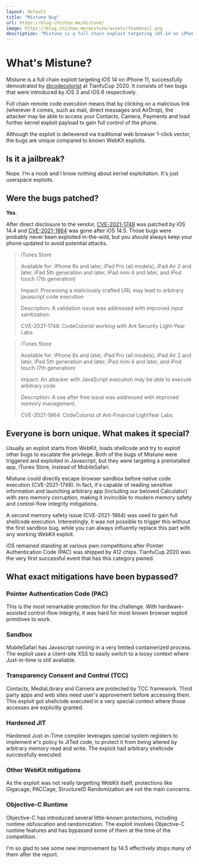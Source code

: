 ```yaml
---
layout: default
title: "Mistune Bug"
url: https://blog.chichou.me/mistune/
image: https://blog.chichou.me/mistune/assets/thumbnail.png
description: "Mistune is a full chain exploit targeting iOS 14 on iPhone 11, successfully demostrated at TianfuCup 2020. It consists of two bugs that were introduced by iOS 3 and iOS 6 respectively."
---
```


# What's Mistune?

Mistune is a full chain exploit targeting iOS 14 on iPhone 11, successfully demostrated by [@codecolorist](https://twitter.com/codecolorist) at TianfuCup 2020. It consists of two bugs that were introduced by iOS 3 and iOS 6 respectively.

Full chain remote code execution means that by clicking on a malicious link (wherever it comes, such as mail, direct messages and AirDrop), the attacker may be able to access your Contacts, Camera, Payments and load further kernel exploit payload to gain full control of the phone.

Although the exploit is delievered via traditional web browser 1-click vector, the bugs are unique compared to known WebKit exploits.

## Is it a jailbreak?

Nope. I'm a noob and I know nothing about kernel exploitation. It's just userspace exploits.

## Were the bugs patched?

**Yes**.

After direct disclosure to the vendor, [CVE-2021-1748](https://support.apple.com/en-us/HT212146) was patched by iOS 14.4 and [CVE-2021-1864](https://support.apple.com/en-us/HT212317) was gone after iOS 14.5. Those bugs were probably never been exploited in-the-wild, but you should always keep your phone updated to avoid potential attacks.

> iTunes Store
>
> Available for: iPhone 6s and later, iPad Pro (all models), iPad Air 2 and later, iPad 5th generation and later, iPad mini 4 and later, and iPod touch (7th generation)
>
> Impact: Processing a maliciously crafted URL may lead to arbitrary javascript code execution
>
> Description: A validation issue was addressed with improved input sanitization.
>
> CVE-2021-1748: CodeColorist working with Ant Security Light-Year Labs

> iTunes Store
>
> Available for: iPhone 6s and later, iPad Pro (all models), iPad Air 2 and later, iPad 5th generation and later, iPad mini 4 and later, and iPod touch (7th generation)
>
> Impact: An attacker with JavaScript execution may be able to execute arbitrary code
>
> Description: A use after free issue was addressed with improved memory management.
>
> CVE-2021-1864: CodeColorist of Ant-Financial LightYear Labs

## Everyone is born unique. What makes it special?

Usually an exploit starts from WebKit, loads shellcode and try to exploit other bugs to escalate the privilege. Both of the bugs of Mistune were triggered and exploited in Javascript, but they were targeting a preinstalled app, iTunes Store, instead of MobileSafari.

Mistune could directly escape browser sandbox before native code execution (CVE-2021-1748). In fact, it's capable of reading sensitive information and launching arbitrary app (including our beloved Calculator) with zero memory corruption, making it invincible to modern memory safety and control-flow integrity mitigations.

A second memory safety issue (CVE-2021-1864) was used to gain full shellcode execution. Interestingly, it was not possible to trigger this without the first sandbox bug, while you can always influently replace this part with any working WebKit exploit.

iOS remained standing at various pwn competitions after Pointer Authentication Code (PAC) was shipped by A12 chips. TianfuCup 2020 was the very first successful event that has this category pwned.

## What exact mitigations have been bypassed?

### Pointer Authentication Code (PAC)

This is the most remarkable protection for the challenge. With hardware-assisted control-flow integrity, it was hard for most known browser exploit primitives to work.

### Sandbox

MobileSafari has Javascript running in a very limited containerized process. The exploit uses a client-site XSS to easily switch to a loosy context where Just-in-time is still avaliable.

### Transparency Consent and Control (TCC)

Contacts, MediaLibrary and Camera are protected by TCC framework. Third party apps and web sites need user's approvement before accessing them. This exploit got shellcode executed in a very special context where those accesses are explicitly granted.

### Hardened JIT

Hardened Just-in-Time compiler leverages special system registers to implement `W^X` policy to JITed code, to protect it from being altered by arbitrary memory read and write. The exploit had arbitrary shellcode successfully executed.

### Other WebKit mitigations

As the exploit was not really targetting WebKit itself, protections like Gigacage, PACCage, StructureID Randomization are not the main concerns.

### Objective-C Runtime

Objective-C has introduced several little-known protections, including runtime obfuscation and randomization. The exploit involves Objective-C runtime features and has bypassed some of them at the time of the competition.

I'm so glad to see some new improvement by 14.5 effectively stops many of them after the report.
